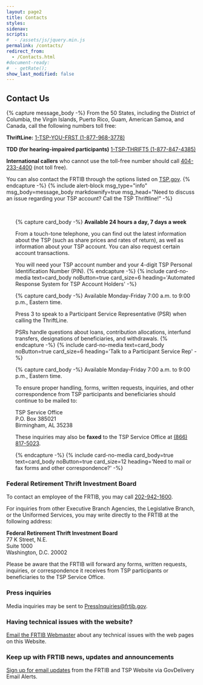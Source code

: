 ```yaml
---
layout: page2
title: Contacts
styles:
sidenav:
scripts:
#  - /assets/js/jquery.min.js
permalink: /contacts/
redirect_from:
  - /Contacts.html
#document-ready:
#  - getRate();
show_last_modified: false
---
```


## Contact Us

{% capture message_body -%}
From the 50 States, including the District of Columbia, the Virgin Islands, Puerto Rico, Guam, American Samoa, and Canada, call the following numbers toll free:

__ThriftLine:__
<a href="tel:1-877-968-3778">1-TSP-YOU-FRST (1-877-968-3778)</a>

__TDD (for hearing-impaired participants)__
<a href="tel:1-877-847-4385">1-TSP-THRIFT5 (1-877-847-4385)</a>

__International callers__ who cannot use the toll-free number should call <a href="tel:404-233-4400">404-233-4400</a>
(not toll free).

You can also contact the FRTIB through the options listed on
<a href="https://www.tsp.gov/contact" target="_blank">TSP.gov</a>.
{% endcapture -%}
{% include alert-block msg_type="info" msg_body=message_body markdownify=true
  msg_head="Need to discuss an issue regarding your TSP account?  Call the TSP Thriftline!" -%}

<br clear="all">

<ul class="usa-card-group">

<!--start of automated response card -->
{% capture card_body -%}
__Available 24 hours a day, 7 days a week__

From a touch-tone telephone, you can find out the latest information about the TSP (such as share prices and rates of return), as well as information about your TSP account.  You can also request certain account transactions.

You will need your TSP account number and your 4-digit TSP Personal Identification Number (PIN).
{% endcapture -%}
{% include card-no-media text=card_body noButton=true card_size=6
  heading='Automated Response System for TSP Account Holders' -%}

<!--start of talk to card -->
{% capture card_body -%}
Available Monday-Friday   7:00 a.m. to 9:00 p.m., Eastern time.

Press 3 to speak to a Participant Service Representative (PSR) when calling the ThriftLine.

PSRs handle questions about loans, contribution allocations, interfund transfers, designations of beneficiaries, and withdrawals.
{% endcapture -%}
{% include card-no-media text=card_body noButton=true card_size=6
  heading='Talk to a Participant Service Rep' -%}

<!--start of mail or fax card -->
{% capture card_body -%}
Available Monday-Friday   7:00 a.m. to 9:00 p.m., Eastern time.

To ensure proper handling, forms, written requests, inquiries, and other correspondence from TSP participants and beneficiaries should continue to be mailed to:

TSP Service Office <br>
P.O. Box 385021<br>
Birmingham, AL 35238

These inquiries may also be __faxed__ to the TSP Service Office at <a href="tel:(866) 817-5023">(866) 817-5023</a>.

{% endcapture -%}
{% include card-no-media card_body=true text=card_body noButton=true card_size=12
  heading='Need to mail or fax forms and other correspondence?' -%}

</ul>

### Federal Retirement Thrift Investment Board

To contact an employee of the FRTIB, you may call <a href="tel:202-942-1600">202-942-1600</a>.

For inquiries from other Executive Branch Agencies, the Legislative Branch, or the Uniformed Services, you may write directly to the FRTIB at the following address:

__Federal Retirement Thrift Investment Board__<br>
77 K Street, N.E. <br>
Suite 1000<br>
Washington, D.C. 20002

Please be aware that the FRTIB will forward any forms, written requests, inquiries, or correspondence it receives from TSP participants or beneficiaries to the TSP Service Office.

### Press inquiries

Media inquiries may be sent to <a href="mailto:PressInquiries@frtib.gov">PressInquiries@frtib.gov</a>.

### Having technical issues with the website?

<a href="mailto:webmaster@tsp.gov?subject=FRTIB website technical issues">Email the FRTIB Webmaster</a> about any technical issues with the web pages on this Website.

### Keep up with FRTIB news, updates and announcements

<a href="https://public.govdelivery.com/accounts/USTSP/subscriber/new?pop=t" target="_blank">Sign up for email updates</a> from the FRTIB and TSP Website via GovDelivery Email Alerts.

<!-- CONTENT END -->
